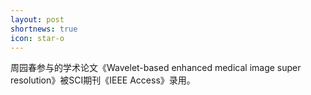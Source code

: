 ```yaml
---
layout: post
shortnews: true
icon: star-o
---
```


周园春参与的学术论文《Wavelet-based enhanced medical image super resolution》被SCI期刊《IEEE Access》录用。